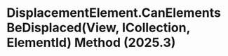 # DisplacementElement.CanElementsBeDisplaced(View, ICollection<ElementId>, ElementId) Method (2025.3)

﻿